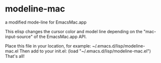 # modeline-mac
a modified mode-line for EmacsMac.app

This elisp changes the cursor color and model line depending on the "mac-input-source" of the EmacsMac.app API.

Place this file in your location, for example:
  ~/.emacs.d/lisp/modeline-mac.el
Then add to your init.el:
  (load "~/.emacs.d/lisp/modeline-mac.el")
That's all!
